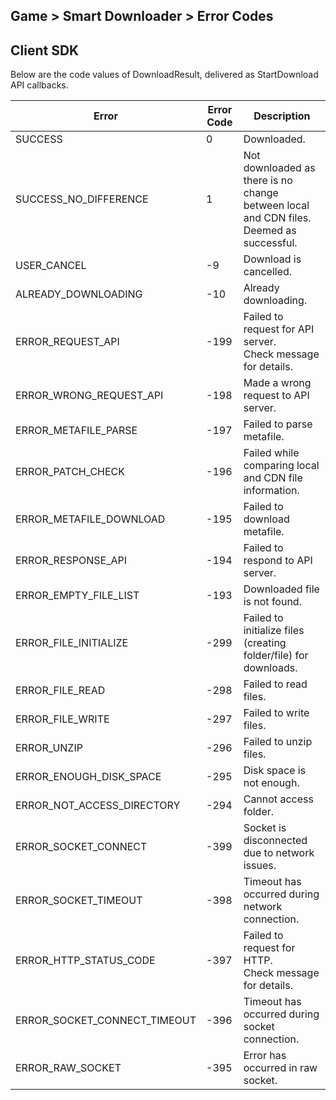 ## Game > Smart Downloader > Error Codes

## Client SDK

Below are the code values of DownloadResult, delivered as StartDownload API callbacks. 

| Error | Error Code | Description |
|--------|-------|-------|
| SUCCESS | 0 | Downloaded. |
| SUCCESS_NO_DIFFERENCE | 1 | Not downloaded as there is no change between local and CDN files. <br>Deemed as successful. |
| USER_CANCEL | -9 | Download is cancelled. |
| ALREADY_DOWNLOADING | -10 | Already downloading. |
| ERROR_REQUEST_API | -199 | Failed to request for API server. <br>Check message for details. |
| ERROR_WRONG_REQUEST_API | -198 | Made a wrong request to API server. |
| ERROR_METAFILE_PARSE | -197 | Failed to parse metafile. |
| ERROR_PATCH_CHECK | -196 | Failed while comparing local and CDN file information. |
| ERROR_METAFILE_DOWNLOAD | -195 | Failed to download metafile. |
| ERROR_RESPONSE_API | -194 | Failed to respond to API server. |
| ERROR_EMPTY_FILE_LIST | -193 | Downloaded file is not found. |
| ERROR_FILE_INITIALIZE | -299 | Failed to initialize files (creating folder/file) for downloads. |
| ERROR_FILE_READ | -298 | Failed to read files. |
| ERROR_FILE_WRITE | -297 | Failed to write files. |
| ERROR_UNZIP | -296 | Failed to unzip files. |
| ERROR_ENOUGH_DISK_SPACE | -295 | Disk space is not enough. |
| ERROR_NOT_ACCESS_DIRECTORY | -294 | Cannot access folder. |
| ERROR_SOCKET_CONNECT | -399 | Socket is disconnected due to network issues. |
| ERROR_SOCKET_TIMEOUT | -398 | Timeout has occurred during network connection. |
| ERROR_HTTP_STATUS_CODE | -397 | Failed to request for HTTP.  <br>Check message for details. |
| ERROR_SOCKET_CONNECT_TIMEOUT | -396 | Timeout has occurred during socket connection. |
| ERROR_RAW_SOCKET | -395 | Error has occurred in raw socket. |